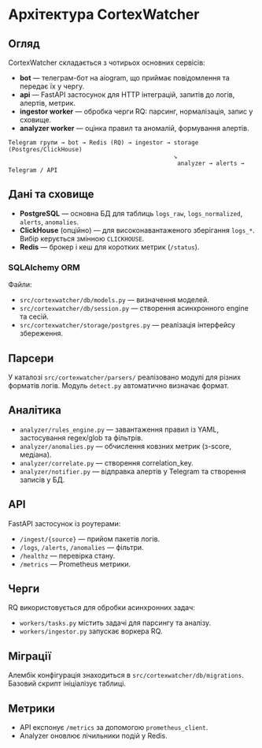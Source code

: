 # Архітектура CortexWatcher

## Огляд
CortexWatcher складається з чотирьох основних сервісів:
- **bot** — телеграм-бот на aiogram, що приймає повідомлення та передає їх у чергу.
- **api** — FastAPI застосунок для HTTP інтеграцій, запитів до логів, алертів, метрик.
- **ingestor worker** — обробка черги RQ: парсинг, нормалізація, запис у сховище.
- **analyzer worker** — оцінка правил та аномалій, формування алертів.

```
Telegram групи → bot → Redis (RQ) → ingestor → storage (Postgres/ClickHouse)
                                               ↘
                                                analyzer → alerts → Telegram / API
```

## Дані та сховище
- **PostgreSQL** — основна БД для таблиць `logs_raw`, `logs_normalized`, `alerts`, `anomalies`.
- **ClickHouse** (опційно) — для високонавантаженого зберігання `logs_*`. Вибір керується змінною `CLICKHOUSE`.
- **Redis** — брокер і кеш для коротких метрик (`/status`).

### SQLAlchemy ORM
Файли:
- `src/cortexwatcher/db/models.py` — визначення моделей.
- `src/cortexwatcher/db/session.py` — створення асинхронного engine та сесій.
- `src/cortexwatcher/storage/postgres.py` — реалізація інтерфейсу збереження.

## Парсери
У каталозі `src/cortexwatcher/parsers/` реалізовано модулі для різних форматів логів. Модуль `detect.py` автоматично визначає формат.

## Аналітика
- `analyzer/rules_engine.py` — завантаження правил із YAML, застосування regex/glob та фільтрів.
- `analyzer/anomalies.py` — обчислення ковзних метрик (з-score, медіана).
- `analyzer/correlate.py` — створення correlation_key.
- `analyzer/notifier.py` — відправка алертів у Telegram та створення записів у БД.

## API
FastAPI застосунок із роутерами:
- `/ingest/{source}` — прийом пакетів логів.
- `/logs`, `/alerts`, `/anomalies` — фільтри.
- `/healthz` — перевірка стану.
- `/metrics` — Prometheus метрики.

## Черги
RQ використовується для обробки асинхронних задач:
- `workers/tasks.py` містить задачі для парсингу та аналізу.
- `workers/ingestor.py` запускає воркера RQ.

## Міграції
Алембік конфігурація знаходиться в `src/cortexwatcher/db/migrations`. Базовий скрипт ініціалізує таблиці.

## Метрики
- API експонує `/metrics` за допомогою `prometheus_client`.
- Analyzer оновлює лічильники подій у Redis.


